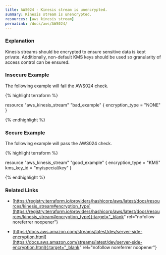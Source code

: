 ```yaml
---
title: AWS024 - Kinesis stream is unencrypted.
summary: Kinesis stream is unencrypted. 
resources: [aws_kinesis_stream] 
permalink: /docs/aws/AWS024/
---
```

### Explanation


Kinesis streams should be encrypted to ensure sensitive data is kept private. Additionally, non-default KMS keys should be used so granularity of access control can be ensured.



### Insecure Example

The following example will fail the AWS024 check.

{% highlight terraform %}

resource "aws_kinesis_stream" "bad_example" {
	encryption_type = "NONE"
}

{% endhighlight %}



### Secure Example

The following example will pass the AWS024 check.

{% highlight terraform %}

resource "aws_kinesis_stream" "good_example" {
	encryption_type = "KMS"
	kms_key_id = "my/special/key"
}

{% endhighlight %}



### Related Links


- [https://registry.terraform.io/providers/hashicorp/aws/latest/docs/resources/kinesis_stream#encryption_type](https://registry.terraform.io/providers/hashicorp/aws/latest/docs/resources/kinesis_stream#encryption_type){:target="_blank" rel="nofollow noreferrer noopener"}

- [https://docs.aws.amazon.com/streams/latest/dev/server-side-encryption.html](https://docs.aws.amazon.com/streams/latest/dev/server-side-encryption.html){:target="_blank" rel="nofollow noreferrer noopener"}


